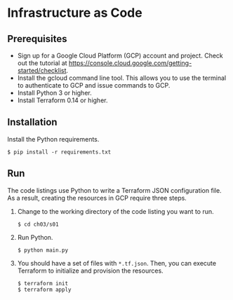 # Infrastructure as Code

## Prerequisites

* Sign up for a Google Cloud Platform (GCP) account and project. Check out the
  tutorial at https://console.cloud.google.com/getting-started/checklist.
* Install the gcloud command line tool. This allows you to use the terminal to
  authenticate to GCP and issue commands to GCP.
* Install Python 3 or higher.
* Install Terraform 0.14 or higher.

## Installation

Install the Python requirements.

```shell
$ pip install -r requirements.txt
```

## Run

The code listings use Python to write a Terraform JSON configuration file.
As a result, creating the resources in GCP require three steps.

1. Change to the working directory of the code listing you want to run.
   ```shell
   $ cd ch03/s01
   ```

1. Run Python.
   ```shell
   $ python main.py
   ```

1. You should have a set of files with `*.tf.json`. Then, you can
   execute Terraform to initialize and provision the resources.
   ```shell
   $ terraform init
   $ terraform apply
   ```